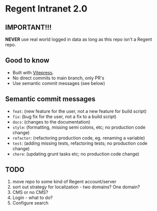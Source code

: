 # Regent Intranet 2.0

## IMPORTANT!!!

**NEVER** use real world logged in data as long as this repo isn't a Regent repo.

## Good to know

- Built with [Vitepress](https://vitepress.vuejs.org/).
- No direct commits to main branch, only PR's
- Use semantic commit messages (see below)

## Semantic commit messages

- `feat`: (new feature for the user, not a new feature for build script)
- `fix`: (bug fix for the user, not a fix to a build script)
- `docs`: (changes to the documentation)
- `style`: (formatting, missing semi colons, etc; no production code change)
- `refactor`: (refactoring production code, eg. renaming a variable)
- `test`: (adding missing tests, refactoring tests; no production code change)
- `chore`: (updating grunt tasks etc; no production code change)

## TODO

1. move repo to some kind of Regent account/server
2. sort out strategy for localization - two domains? One domain?
3. CMS or no CMS?
4. Login - what to do?
5. Configure search
